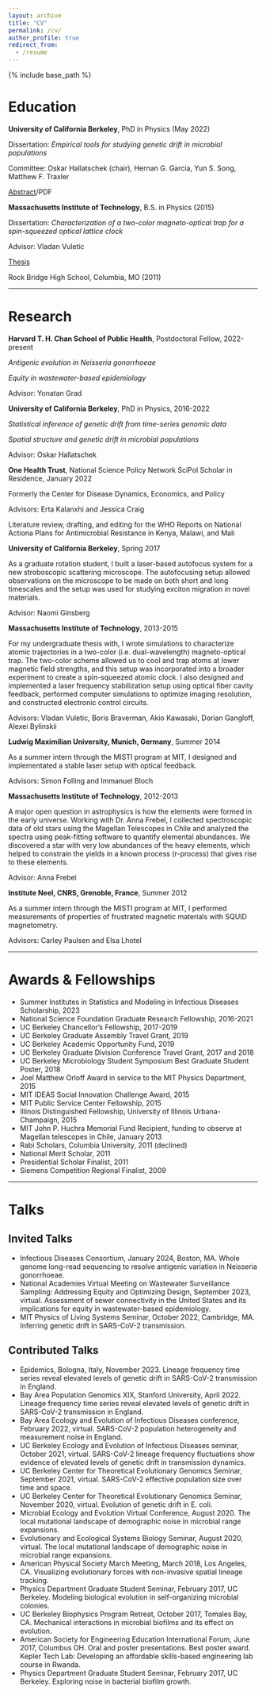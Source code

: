```yaml
---
layout: archive
title: "CV"
permalink: /cv/
author_profile: true
redirect_from:
  - /resume
---
```


{% include base_path %}

# Education

**University of California Berkeley**, PhD in Physics (May 2022)

Dissertation: _Empirical tools for studying genetic drift in microbial populations_

Committee: Oskar Hallatschek (chair), Hernan G. Garcia, Yun S. Song, Matthew F. Traxler

[Abstract](https://escholarship.org/uc/item/5f08d1kh)/PDF

**Massachusetts Institute of Technology**, B.S. in Physics (2015)

Dissertation: _Characterization of a two-color magneto-optical trap for a spin-squeezed optical lattice clock_

Advisor: Vladan Vuletic

[Thesis](https://dspace.mit.edu/handle/1721.1/100323)

Rock Bridge High School, Columbia, MO (2011)

***

# Research

**Harvard T. H. Chan School of Public Health**, Postdoctoral Fellow, 2022-present

_Antigenic evolution in *Neisseria gonorrhoeae*_

_Equity in wastewater-based epidemiology_

Advisor: Yonatan Grad

**University of California Berkeley**, PhD in Physics, 2016-2022

_Statistical inference of genetic drift from time-series genomic data_

_Spatial structure and genetic drift in microbial populations_

Advisor: Oskar Hallatschek

**One Health Trust**, National Science Policy Network SciPol Scholar in Residence, January 2022

Formerly the Center for Disease Dynamics, Economics, and Policy

Advisors: Erta Kalanxhi and Jessica Craig

Literature review, drafting, and editing for the WHO Reports on National Actiona Plans for Antimicrobial Resistance in Kenya, Malawi, and Mali

**University of California Berkeley**, Spring 2017

As a graduate rotation student, I built a laser-based autofocus system for a new stroboscopic scattering microscope. The autofocusing setup allowed observations on the microscope to be made on both short and long timescales and the setup was used for studying exciton migration in novel materials.

Advisor: Naomi Ginsberg

**Massachusetts Institute of Technology**, 2013-2015

For my undergraduate thesis with, I wrote simulations to characterize atomic trajectories in a two-color (i.e. dual-wavelength) magneto-optical trap. The two-color scheme allowed us to cool and trap atoms at lower magnetic field strengths, and this setup was incorporated into a broader experiment to create a spin-squeezed atomic clock. I also designed and implemented a laser frequency stabilization setup using optical fiber cavity feedback, performed computer simulations to optimize imaging resolution, and constructed electronic control circuits.

Advisors: Vladan Vuletic, Boris Braverman, Akio Kawasaki, Dorian Gangloff, Alexei Bylinskii

**Ludwig Maximilian University, Munich, Germany**, Summer 2014

As a summer intern through the MISTI program at MIT, I designed and implementated a stable laser setup with optical feedback.

Advisors: Simon Folling and Immanuel Bloch

**Massachusetts Institute of Technology**, 2012-2013

A major open question in astrophysics is how the elements were formed in the early universe. Working with Dr. Anna Frebel, I collected spectroscopic data of old stars using the Magellan Telescopes in Chile and analyzed the spectra using peak-fitting software to quantify elemental abundances. We discovered a star with very low abundances of the heavy elements, which helped to constrain the yields in a known process (r-process) that gives rise to these elements.

Advisor: Anna Frebel

**Institute Neel, CNRS, Grenoble, France**, Summer 2012

As a summer intern through the MISTI program at MIT, I performed measurements of properties of frustrated magnetic materials with SQUID magnetometry. 

Advisors: Carley Paulsen and Elsa Lhotel

***

# Awards & Fellowships

* Summer Institutes in Statistics and Modeling in Infectious Diseases Scholarship, 2023
* National Science Foundation Graduate Research Fellowship, 2016-2021
* UC Berkeley Chancellor’s Fellowship, 2017-2019
* UC Berkeley Graduate Assembly Travel Grant, 2019
* UC Berkeley Academic Opportunity Fund, 2019
* UC Berkeley Graduate Division Conference Travel Grant, 2017 and 2018
* UC Berkeley Microbiology Student Symposium Best Graduate Student Poster, 2018
* Joel Matthew Orloff Award in service to the MIT Physics Department, 2015
* MIT IDEAS Social Innovation Challenge Award, 2015
* MIT Public Service Center Fellowship, 2015
* Illinois Distinguished Fellowship, University of Illinois Urbana-Champaign, 2015
* MIT John P. Huchra Memorial Fund Recipient, funding to observe at Magellan telescopes in Chile, January 2013
* Rabi Scholars, Columbia University, 2011 (declined)
* National Merit Scholar, 2011
* Presidential Scholar Finalist, 2011
* Siemens Competition Regional Finalist, 2009

***
  
# Talks

## Invited Talks

* Infectious Diseases Consortium, January 2024, Boston, MA. Whole genome long-read sequencing to resolve antigenic variation in Neisseria gonorrhoeae.
* National Academies Virtual Meeting on Wastewater Surveillance Sampling: Addressing Equity and Optimizing Design, September 2023, virtual. Assessment of sewer connectivity in the United States and its implications for equity in wastewater-based epidemiology.
* MIT Physics of Living Systems Seminar, October 2022, Cambridge, MA. Inferring genetic drift in SARS-CoV-2 transmission.

## Contributed Talks

* Epidemics, Bologna, Italy, November 2023. Lineage frequency time series reveal elevated levels of genetic drift in SARS-CoV-2 transmission in England.
* Bay Area Population Genomics XIX, Stanford University, April 2022. Lineage frequency time series reveal elevated levels of genetic drift in SARS-CoV-2 transmission in England. 
* Bay Area Ecology and Evolution of Infectious Diseases conference, February 2022, virtual. SARS-CoV-2 population heterogeneity and measurement noise in England.
* UC Berkeley Ecology and Evolution of Infectious Diseases seminar, October 2021, virtual. SARS-CoV-2 lineage frequency fluctuations show evidence of elevated levels of genetic drift in transmission dynamics.
* UC Berkeley Center for Theoretical Evolutionary Genomics Seminar, September 2021, virtual. SARS-CoV-2 effective population size over time and space.
* UC Berkeley Center for Theoretical Evolutionary Genomics Seminar, November 2020, virtual. Evolution of genetic drift in E. coli.
* Microbial Ecology and Evolution Virtual Conference, August 2020. The local mutational landscape of demographic noise in microbial range expansions.
* Evolutionary and Ecological Systems Biology Seminar, August 2020, virtual. The local mutational landscape of demographic noise in microbial range expansions.
* American Physical Society March Meeting, March 2018, Los Angeles, CA. Visualizing evolutionary forces with non-invasive spatial lineage tracking.
* Physics Department Graduate Student Seminar, February 2017, UC Berkeley. Modeling biological evolution in self-organizing microbial colonies.
* UC Berkeley Biophysics Program Retreat, October 2017, Tomales Bay, CA. Mechanical interactions in microbial biofilms and its effect on evolution.
* American Society for Engineering Education International Forum, June 2017, Columbus OH. Oral and poster presentations. Best poster award. Kepler Tech Lab:
Developing an affordable skills-based engineering lab course in Rwanda.
* Physics Department Graduate Student Seminar, February 2017, UC Berkeley. Exploring noise in bacterial biofilm growth.

